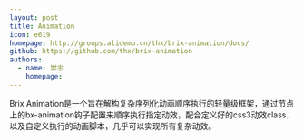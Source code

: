 ```yaml
---
layout: post
title: Animation
icon: e619
homepage: http://groups.alidemo.cn/thx/brix-animation/docs/
github: https://github.com/thx/brix-animation
authors:
  - name: 崇志
    homepage:
---
```


Brix Animation是一个旨在解构复杂序列化动画顺序执行的轻量级框架，通过节点上的bx-animation钩子配置来顺序执行指定动效，配合定义好的css3动效class，以及自定义执行的动画脚本，几乎可以实现所有复杂动效。